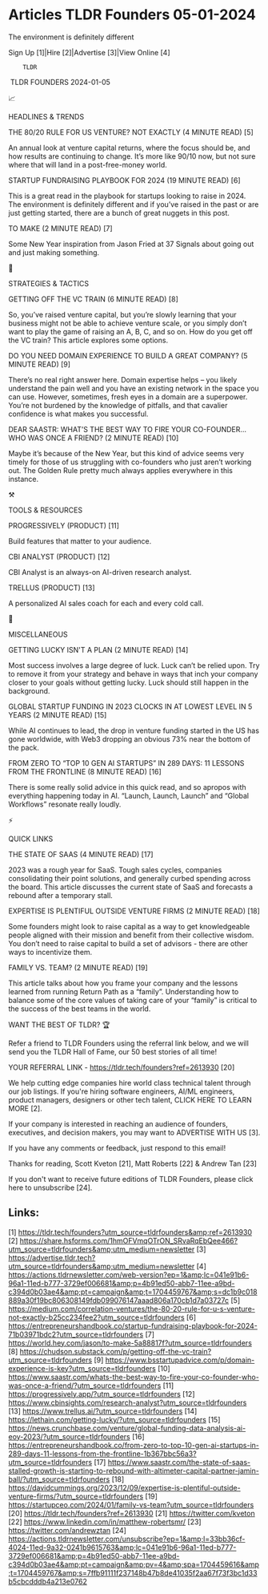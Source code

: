 # Articles TLDR Founders 05-01-2024

The environment is definitely different  

Sign Up [1]|Hire [2]|Advertise [3]|View Online [4] 

		TLDR 

 TLDR FOUNDERS 2024-01-05

📈 

HEADLINES & TRENDS

 THE 80/20 RULE FOR US VENTURE? NOT EXACTLY (4 MINUTE READ) [5] 

 An annual look at venture capital returns, where the focus should be,
and how results are continuing to change. It’s more like 90/10 now,
but not sure where that will land in a post-free-money world. 

 STARTUP FUNDRAISING PLAYBOOK FOR 2024 (19 MINUTE READ) [6] 

 This is a great read in the playbook for startups looking to raise in
2024. The environment is definitely different and if you’ve raised
in the past or are just getting started, there are a bunch of great
nuggets in this post. 

 TO MAKE (2 MINUTE READ) [7] 

 Some New Year inspiration from Jason Fried at 37 Signals about going
out and just making something. 

🧠 

STRATEGIES & TACTICS

 GETTING OFF THE VC TRAIN (6 MINUTE READ) [8] 

 So, you’ve raised venture capital, but you’re slowly learning
that your business might not be able to achieve venture scale, or you
simply don’t want to play the game of raising an A, B, C, and so on.
How do you get off the VC train? This article explores some options. 

 DO YOU NEED DOMAIN EXPERIENCE TO BUILD A GREAT COMPANY? (5 MINUTE
READ) [9] 

 There’s no real right answer here. Domain expertise helps – you
likely understand the pain well and you have an existing network in
the space you can use. However, sometimes, fresh eyes in a domain are
a superpower. You’re not burdened by the knowledge of pitfalls, and
that cavalier confidence is what makes you successful. 

 DEAR SAASTR: WHAT’S THE BEST WAY TO FIRE YOUR CO-FOUNDER… WHO WAS
ONCE A FRIEND? (2 MINUTE READ) [10] 

 Maybe it’s because of the New Year, but this kind of advice seems
very timely for those of us struggling with co-founders who just
aren’t working out. The Golden Rule pretty much always applies
everywhere in this instance. 

⚒️ 

TOOLS & RESOURCES

 PROGRESSIVELY (PRODUCT) [11] 

 Build features that matter to your audience. 

 CBI ANALYST (PRODUCT) [12] 

 CBI Analyst is an always-on AI-driven research analyst. 

 TRELLUS (PRODUCT) [13] 

 A personalized AI sales coach for each and every cold call. 

🎁 

MISCELLANEOUS

 GETTING LUCKY ISN'T A PLAN (2 MINUTE READ) [14] 

 Most success involves a large degree of luck. Luck can’t be relied
upon. Try to remove it from your strategy and behave in ways that inch
your company closer to your goals without getting lucky. Luck should
still happen in the background. 

 GLOBAL STARTUP FUNDING IN 2023 CLOCKS IN AT LOWEST LEVEL IN 5 YEARS
(2 MINUTE READ) [15] 

 While AI continues to lead, the drop in venture funding started in
the US has gone worldwide, with Web3 dropping an obvious 73% near the
bottom of the pack. 

 FROM ZERO TO “TOP 10 GEN AI STARTUPS” IN 289 DAYS: 11 LESSONS
FROM THE FRONTLINE (8 MINUTE READ) [16] 

 There is some really solid advice in this quick read, and so apropos
with everything happening today in AI. “Launch, Launch, Launch”
and “Global Workflows” resonate really loudly. 

⚡ 

QUICK LINKS

 THE STATE OF SAAS (4 MINUTE READ) [17] 

 2023 was a rough year for SaaS. Tough sales cycles, companies
consolidating their point solutions, and generally curbed spending
across the board. This article discusses the current state of SaaS and
forecasts a rebound after a temporary stall. 

 EXPERTISE IS PLENTIFUL OUTSIDE VENTURE FIRMS (2 MINUTE READ) [18] 

 Some founders might look to raise capital as a way to get
knowledgeable people aligned with their mission and benefit from their
collective wisdom. You don’t need to raise capital to build a set of
advisors - there are other ways to incentivize them. 

 FAMILY VS. TEAM? (2 MINUTE READ) [19] 

 This article talks about how you frame your company and the lessons
learned from running Return Path as a “family”. Understanding how
to balance some of the core values of taking care of your “family”
is critical to the success of the best teams in the world. 

WANT THE BEST OF TLDR? 🏆

Refer a friend to TLDR Founders using the referral link below, and we
will send you the TLDR Hall of Fame, our 50 best stories of all time!

YOUR REFERRAL LINK - https://tldr.tech/founders?ref=2613930 [20]

 We help cutting edge companies hire world class technical talent
through our job listings. If you're hiring software engineers, AI/ML
engineers, product managers, designers or other tech talent, CLICK
HERE TO LEARN MORE [2]. 

If your company is interested in reaching an audience of founders,
executives, and decision makers, you may want to ADVERTISE WITH US
[3]. 

If you have any comments or feedback, just respond to this email! 

Thanks for reading, 
Scott Kveton [21], Matt Roberts [22] & Andrew Tan [23] 

If you don't want to receive future editions of TLDR Founders,
please click here to unsubscribe [24]. 

 

Links:
------
[1] https://tldr.tech/founders?utm_source=tldrfounders&amp;ref=2613930
[2] https://share.hsforms.com/1hmOFVmqOTrON_SRvaRqEbQee466?utm_source=tldrfounders&amp;utm_medium=newsletter
[3] https://advertise.tldr.tech?utm_source=tldrfounders&amp;utm_medium=newsletter
[4] https://actions.tldrnewsletter.com/web-version?ep=1&amp;lc=041e91b6-96a1-11ed-b777-3729ef006681&amp;p=4b91ed50-abb7-11ee-a9bd-c394d0b03ae4&amp;pt=campaign&amp;t=1704459767&amp;s=dc1b9c018889a30f19bc806308149fdb099076147aaad806a170cb1d7a03727c
[5] https://medium.com/correlation-ventures/the-80-20-rule-for-u-s-venture-not-exactly-b25cc234fee2?utm_source=tldrfounders
[6] https://entrepreneurshandbook.co/startup-fundraising-playbook-for-2024-71b03971bdc2?utm_source=tldrfounders
[7] https://world.hey.com/jason/to-make-5a88817f?utm_source=tldrfounders
[8] https://chudson.substack.com/p/getting-off-the-vc-train?utm_source=tldrfounders
[9] https://www.bsstartupadvice.com/p/domain-experience-is-key?utm_source=tldrfounders
[10] https://www.saastr.com/whats-the-best-way-to-fire-your-co-founder-who-was-once-a-friend/?utm_source=tldrfounders
[11] https://progressively.app/?utm_source=tldrfounders
[12] https://www.cbinsights.com/research-analyst?utm_source=tldrfounders
[13] https://www.trellus.ai/?utm_source=tldrfounders
[14] https://lethain.com/getting-lucky/?utm_source=tldrfounders
[15] https://news.crunchbase.com/venture/global-funding-data-analysis-ai-eoy-2023/?utm_source=tldrfounders
[16] https://entrepreneurshandbook.co/from-zero-to-top-10-gen-ai-startups-in-289-days-11-lessons-from-the-frontline-1b367bbc56a3?utm_source=tldrfounders
[17] https://www.saastr.com/the-state-of-saas-stalled-growth-is-starting-to-rebound-with-altimeter-capital-partner-jamin-ball/?utm_source=tldrfounders
[18] https://davidcummings.org/2023/12/09/expertise-is-plentiful-outside-venture-firms/?utm_source=tldrfounders
[19] https://startupceo.com/2024/01/family-vs-team?utm_source=tldrfounders
[20] https://tldr.tech/founders?ref=2613930
[21] https://twitter.com/kveton
[22] https://www.linkedin.com/in/matthew-robertsmr/
[23] https://twitter.com/andrewztan
[24] https://actions.tldrnewsletter.com/unsubscribe?ep=1&amp;l=33bb36cf-4024-11ed-9a32-0241b9615763&amp;lc=041e91b6-96a1-11ed-b777-3729ef006681&amp;p=4b91ed50-abb7-11ee-a9bd-c394d0b03ae4&amp;pt=campaign&amp;pv=4&amp;spa=1704459616&amp;t=1704459767&amp;s=7ffb91111f237148b47b8de41035f2aa67f73f3bc1d33b5cbcdddb4a213e0762